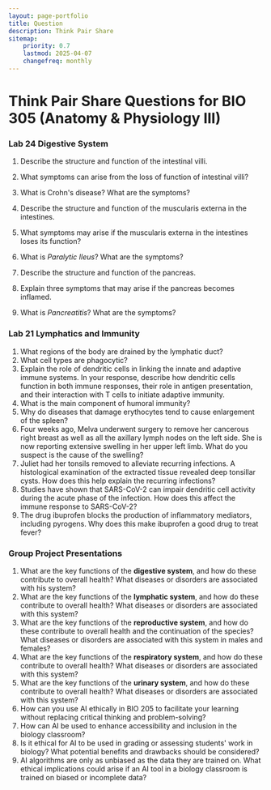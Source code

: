 ```yaml
---
layout: page-portfolio
title: Question
description: Think Pair Share 
sitemap:
    priority: 0.7
    lastmod: 2025-04-07
    changefreq: monthly
---
```



# Think Pair Share Questions for BIO 305 (Anatomy & Physiology III) 


### Lab 24 Digestive System 


1. Describe the structure and function of the intestinal villi.
2. What symptoms can arise from the loss of function of intestinal villi?
3. What is Crohn's disease? What are the symptoms?

4. Describe the structure and function of the muscularis externa in the intestines. 
5. What symptoms may arise if the muscularis externa in the intestines loses its function?
6. What is _Paralytic Ileus_? What are the symptoms?

7. Describe the structure and function of the pancreas. 
8. Explain three symptoms that may arise if the pancreas becomes inflamed.
9. What is _Pancreatitis_? What are the symptoms?

### Lab 21 Lymphatics and Immunity 


1. What regions of the body are drained by the lymphatic duct?
5. What cell types are phagocytic? 
6. Explain the role of dendritic cells in linking the innate and adaptive immune systems. In your response, describe how dendritic cells function in both immune responses, their role in antigen presentation, and their interaction with T cells to initiate adaptive immunity.
7. What is the main component of humoral immunity? 
8. Why do diseases that damage erythocytes tend to cause enlargement of the spleen? 
9. Four weeks ago, Melva underwent surgery to remove her cancerous right breast as well as all the axillary lymph nodes on the left side. She is now reporting extensive swelling in her upper left limb. What do you suspect is the cause of the swelling?
10. Juliet had her tonsils removed to alleviate recurring infections. A histological examination of the extracted tissue revealed deep tonsillar cysts. How does this help explain the recurring infections?
11. Studies have shown that SARS-CoV-2 can impair dendritic cell activity during the acute phase of the infection. How does this affect the immune response to SARS-CoV-2?
12. The drug ibuprofen blocks the production of inflammatory mediators, including pyrogens. Why does this make ibuprofen a good drug to treat fever?

### Group Project Presentations 


1. What are the key functions of the __digestive system__, and how do these contribute to overall health? What diseases or disorders are associated with his system?
1. What are the key functions of the __lymphatic system__, and how do these contribute to overall health? What diseases or disorders are associated with this system?
1. What are the key functions of the __reproductive system__, and how do these contribute to overall health and the continuation of the species? What diseases or disorders are associated with this system in males and females?
1. What are the key functions of the __respiratory system__, and how do these contribute to overall health? What diseases or disorders are associated with this system?
1. What are the key functions of the __urinary system__, and how do these contribute to overall health? What diseases or disorders are associated with this system?
1. How can you use AI ethically in BIO 205 to facilitate your learning without replacing critical thinking and problem-solving?
1. How can AI be used to enhance accessibility and inclusion in the biology classroom?
1. Is it ethical for AI to be used in grading or assessing students' work in biology? What potential benefits and drawbacks should be considered?
1. AI algorithms are only as unbiased as the data they are trained on. What ethical implications could arise if an AI tool in a biology classroom is trained on biased or incomplete data?
